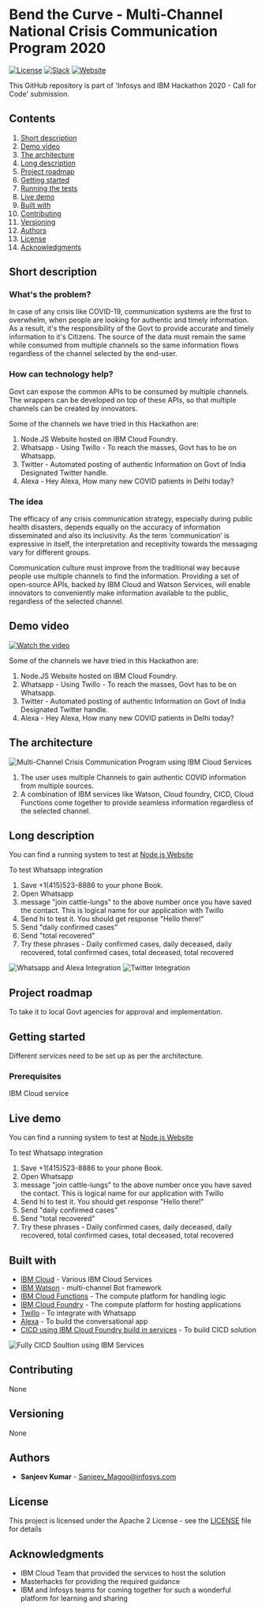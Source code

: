 # Bend the Curve - Multi-Channel National Crisis Communication Program 2020

[![License](https://img.shields.io/badge/License-Apache2-blue.svg)](https://www.apache.org/licenses/LICENSE-2.0) [![Slack](https://img.shields.io/badge/Join-Slack-blue)](https://callforcode.org/slack) [![Website](https://img.shields.io/badge/View-Website-blue)](https://code-and-response.github.io/Project-Sample/)

This GitHub repository is part of 'Infosys and IBM Hackathon 2020 - Call for Code' submission.

## Contents

1. [Short description](#short-description)
1. [Demo video](#demo-video)
1. [The architecture](#the-architecture)
1. [Long description](#long-description)
1. [Project roadmap](#project-roadmap)
1. [Getting started](#getting-started)
1. [Running the tests](#running-the-tests)
1. [Live demo](#live-demo)
1. [Built with](#built-with)
1. [Contributing](#contributing)
1. [Versioning](#versioning)
1. [Authors](#authors)
1. [License](#license)
1. [Acknowledgments](#acknowledgments)

## Short description

### What's the problem?

In case of any crisis like COVID-19, communication systems are the first to overwhelm, when people are looking for authentic and timely information. As a result, it's the responsibility of the Govt to provide accurate and timely information to it's Citizens. The source of the data must remain the same while consumed from multiple channels so the same information flows regardless of the channel selected by the end-user.

### How can technology help?

Govt can expose the common APIs to be consumed by multiple channels. The wrappers can be developed on top of these APIs, so that multiple channels can be created by innovators. 

Some of the channels we have tried in this Hackathon are:

1. Node.JS Website hosted on IBM Cloud Foundry.
2. Whatsapp - Using Twillo - To reach the masses, Govt has to be on Whatsapp.
3. Twitter - Automated posting of authentic Information on Govt of India Designated Twitter handle.
4. Alexa - Hey Alexa, How many new COVID patients in Delhi today?


### The idea

The efficacy of any crisis communication strategy, especially during public health disasters, depends equally on the accuracy of information disseminated and also its inclusivity. As the term ‘communication’ is expressive in itself, the interpretation and receptivity towards the messaging vary for different groups.

Communication culture must improve from the traditional way because people use multiple channels to find the information. Providing a set of open-source APIs, backed by IBM Cloud and Watson Services, will enable innovators to conveniently make information available to the public, regardless of the selected channel.

## Demo video

[![Watch the video](https://github.com/sanjeevmagoo/Call-for-Code-Infosys-Bend-The-Curve-Team/blob/master/Thumb.JPG)](https://youtu.be/PRoKspmInks)


Some of the channels we have tried in this Hackathon are:

1. Node.JS Website hosted on IBM Cloud Foundry.
2. Whatsapp - Using Twillo - To reach the masses, Govt has to be on Whatsapp.
3. Twitter - Automated posting of authentic Information on Govt of India Designated Twitter handle.
4. Alexa - Hey Alexa, How many new COVID patients in Delhi today?

## The architecture

![Multi-Channel Crisis Communication Program using IBM Cloud Services](https://github.com/sanjeevmagoo/Call-for-Code-Infosys-Bend-The-Curve-Team/blob/master/Solution.jpeg)

1. The user uses multiple Channels to gain authentic COVID information from multiple sources.
2. A combination of IBM services like Watson, Cloud foundry, CICD, Cloud Functions come together to provide seamless information regardless of the selected channel.


## Long description

You can find a running system to test at [Node.js Website](https://covid19test-reflective-quokka-vo.eu-gb.mybluemix.net)

To test Whatsapp integration
  1. Save +1(415)523-8886 to your phone Book.
  2. Open Whatsapp
  3. message "join cattle-lungs" to the above number once you have saved the contact. This is logical name for our application with Twillo
  4. Send hi to test it. You should get response "Hello there!"
  5. Send "daily confirmed cases" 
  6. Send "total recovered"
  7. Try these phrases - Daily confirmed cases, daily deceased, daily recovered, total confirmed cases, total deceased, total recovered


![Whatsapp and Alexa Integration](https://github.com/sanjeevmagoo/Call-for-Code-Infosys-Bend-The-Curve-Team/blob/master/WhatsApp-Alexa.jpeg)
![Twitter Integration](https://github.com/sanjeevmagoo/Call-for-Code-Infosys-Bend-The-Curve-Team/blob/master/Twitter.jpeg)

## Project roadmap

To take it to local Govt agencies for approval and implementation.

## Getting started

Different services need to be set up as per the architecture.

### Prerequisites

IBM Cloud service

## Live demo

You can find a running system to test at [Node.js Website](https://covid19test-reflective-quokka-vo.eu-gb.mybluemix.net)

To test Whatsapp integration
  1. Save +1(415)523-8886 to your phone Book.
  2. Open Whatsapp
  3. message "join cattle-lungs" to the above number once you have saved the contact. This is logical name for our application with Twillo
  4. Send hi to test it. You should get response "Hello there!"
  5. Send "daily confirmed cases" 
  6. Send "total recovered"
  7. Try these phrases - Daily confirmed cases, daily deceased, daily recovered, total confirmed cases, total deceased, total recovered

## Built with

* [IBM Cloud](https://cloud.ibm.com/catalog?search=ibm%20cloud#search_results) - Various IBM Cloud Services
* [IBM Watson](https://cloud.ibm.com/catalog?search=ibm%20watson#search_results) - multi-channel Bot framework
* [IBM Cloud Functions](https://cloud.ibm.com/catalog?search=cloud%20functions#search_results) - The compute platform for handling logic
* [IBM Cloud Foundry](https://cloud.ibm.com/catalog?search=cloud%20foundry#search_results) - The compute platform for hosting applications
* [Twillo](https://www.twilio.com/) - To integrate with Whatsapp
* [Alexa](https://developer.amazon.com/en-GB/alexa/) - To build the conversational app
* [CICD using IBM Cloud Foundry build in services](https://www.ibm.com/in-en/cloud) - To build CICD solution


![Fully CICD Soultion using IBM Services](https://github.com/sanjeevmagoo/Call-for-Code-Infosys-Bend-The-Curve-Team/blob/master/CICD.JPG)

## Contributing

None

## Versioning

None

## Authors

* **Sanjeev Kumar** - Sanjeev_Magoo@infosys.com

## License

This project is licensed under the Apache 2 License - see the [LICENSE](LICENSE) file for details

## Acknowledgments

* IBM Cloud Team that provided the services to host the solution
* Masterhacks for providing the required guidance
* IBM and Infosys teams for coming together for such a wonderful platform for learning and sharing
